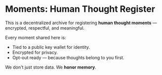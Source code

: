 # Moments: Human Thought Register

This is a decentralized archive for registering **human thought moments** — encrypted, respectful, and meaningful.

Every moment shared here is:
- Tied to a public key wallet for identity.
- Encrypted for privacy.
- Opt-out ready — because thoughts belong to you first.

We don't just store data. We **honor memory**.
